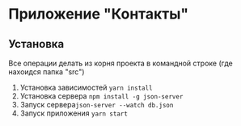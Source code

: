 # Приложение "Контакты"

## Установка
Все операции делать из корня проекта в командной строке (где нахоидся папка "src")
1) Установка зависимостей `yarn install`
2) Установка сервера `npm install -g json-server`
3) Запуск сервера`json-server --watch db.json`
4) Запуск приложения `yarn start`
